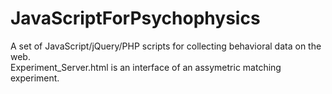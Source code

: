 # JavaScriptForPsychophysics
A set of JavaScript/jQuery/PHP scripts for collecting behavioral data on the web.  
Experiment_Server.html is an interface of an assymetric matching experiment. 
